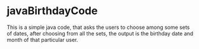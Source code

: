 # javaBirthdayCode
This is a simple java code, that asks the users to choose among some sets of dates, after choosing from all the sets, the output is the birthday date and month of that particular user.

